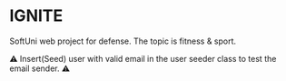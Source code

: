 # IGNITE
SoftUni web project for defense. The topic is fitness &amp; sport.


:warning: Insert(Seed) user with valid email in the user seeder class to test the email sender. :warning:

